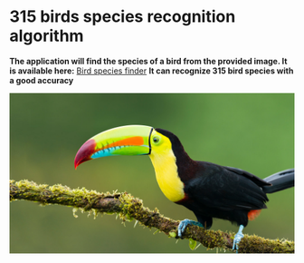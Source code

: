 # 315 birds species recognition algorithm
**The application will find the species of a bird from the provided image. It is available here:** <a href="https://bluejay-c7humgbxkq-ew.a.run.app//" target="_blank">Bird species finder</a>
**It can recognize 315 bird species with a good accuracy**

![bluejay](images/toucan.jpeg)


